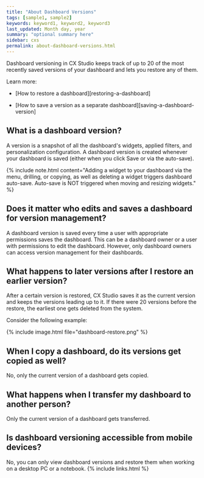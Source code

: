 ```yaml
---
title: "About Dashboard Versions"
tags: [sample1, sample2]
keywords: keyword1, keyword2, keyword3
last_updated: Month day, year
summary: "optional summary here"
sidebar: cxs
permalink: about-dashboard-versions.html
---
```


Dashboard versioning in CX Studio keeps track of up to 20 of the most recently saved versions of your dashboard and lets you restore any of them.

Learn more:

* [How to restore a dashboard][restoring-a-dashboard]

* [How to save a version as a separate dashboard][saving-a-dashboard-version]

## What is a dashboard version?

A version is a snapshot of all the dashboard's widgets, applied filters, and personalization configuration. A dashboard version is created whenever your dashboard is saved (either when you click Save or via the auto-save).

{% include note.html content="Adding a widget to your dashboard via the menu, drilling, or copying, as well as deleting a widget triggers dashboard auto-save. Auto-save is NOT triggered when moving and resizing widgets." %}

## Does it matter who edits and saves a dashboard for version management?

A dashboard version is saved every time a user with appropriate permissions saves the dashboard. This can be a dashboard owner or a user with permissions to edit the dashboard. However, only dashboard owners can access version management for their dashboards.

## What happens to later versions after I restore an earlier version?

After a certain version is restored, CX Studio saves it as the current version and keeps the versions leading up to it. If there were 20 versions before the restore, the earliest one gets deleted from the system.

Consider the following example:

{% include image.html file="dashboard-restore.png" %}

## When I copy a dashboard, do its versions get copied as well?

No, only the current version of a dashboard gets copied.

## What happens when I transfer my dashboard to another person?

Only the current version of a dashboard gets transferred.

## Is dashboard versioning accessible from mobile devices?

No, you can only view dashboard versions and restore them when working on a desktop PC or a notebook.
{% include links.html %}
